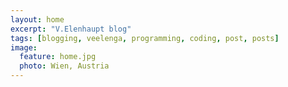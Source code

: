 ```yaml
---
layout: home
excerpt: "V.Elenhaupt blog"
tags: [blogging, veelenga, programming, coding, post, posts]
image:
  feature: home.jpg
  photo: Wien, Austria
---
```

